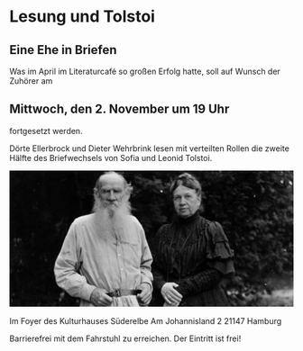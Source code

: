 # Lesung und Tolstoi

## Eine Ehe in Briefen

Was im April im Literaturcafé so großen Erfolg hatte, soll auf Wunsch
der Zuhörer am

## Mittwoch, den 2. November um 19 Uhr

fortgesetzt werden.

Dörte Ellerbrock und Dieter Wehrbrink lesen mit verteilten Rollen die
zweite Hälfte des Briefwechsels von Sofia und Leonid Tolstoi.

![](/img/tolstoi+und+frau.jpg)

Im Foyer des Kulturhauses Süderelbe 
Am Johannisland 2 
21147 Hamburg

Barrierefrei mit dem Fahrstuhl zu erreichen. Der Eintritt ist frei!
